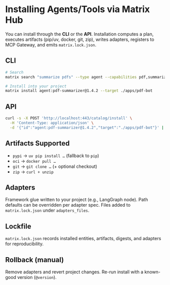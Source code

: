# Installing Agents/Tools via Matrix Hub

You can install through the **CLI** or the **API**. Installation computes a plan, executes artifacts (pip/uv, docker, git, zip), writes adapters, registers to MCP Gateway, and emits `matrix.lock.json`.

## CLI

```bash
# Search
matrix search "summarize pdfs" --type agent --capabilities pdf,summarize

# Install into your project
matrix install agent:pdf-summarizer@1.4.2 --target ./apps/pdf-bot
```

## API
```bash
curl -s -X POST 'http://localhost:443/catalog/install' \
  -H 'Content-Type: application/json' \
  -d '{"id":"agent:pdf-summarizer@1.4.2","target":"./apps/pdf-bot"}' | jq
```

## Artifacts Supported
- `pypi` → `uv pip install …` (fallback to `pip`)
- `oci` → `docker pull …`
- `git` → `git clone …` (+ optional checkout)
- `zip` → `curl + unzip`

## Adapters
Framework glue written to your project (e.g., LangGraph node).
Path defaults can be overridden per adapter spec.
Files added to `matrix.lock.json` under `adapters_files`.

## Lockfile
`matrix.lock.json` records installed entities, artifacts, digests, and adapters for reproducibility.

## Rollback (manual)
Remove adapters and revert project changes.
Re-run install with a known-good version (`@version`).
